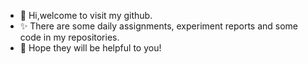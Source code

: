 - 👋 Hi,welcome to visit my github.
- ✨ There are some daily assignments, experiment reports and some code in my repositories.
- 🌼 Hope they will be helpful to you!


<!---
Capybaring/Capybaring is a ✨ special ✨ repository because its `README.md` (this file) appears on your GitHub profile.
You can click the Preview link to take a look at your changes.
--->
